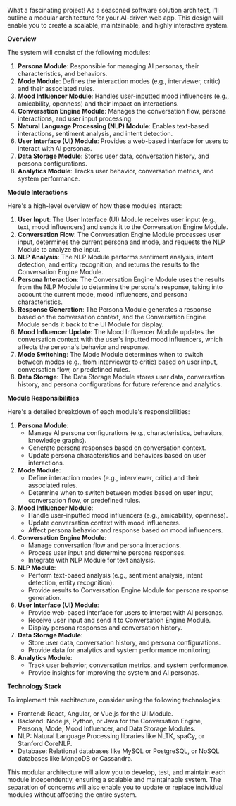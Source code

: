 What a fascinating project! As a seasoned software solution architect, I'll outline a modular architecture for your AI-driven web app. This design will enable you to create a scalable, maintainable, and highly interactive system.

**Overview**

The system will consist of the following modules:

1. **Persona Module**: Responsible for managing AI personas, their characteristics, and behaviors.
2. **Mode Module**: Defines the interaction modes (e.g., interviewer, critic) and their associated rules.
3. **Mood Influencer Module**: Handles user-inputted mood influencers (e.g., amicability, openness) and their impact on interactions.
4. **Conversation Engine Module**: Manages the conversation flow, persona interactions, and user input processing.
5. **Natural Language Processing (NLP) Module**: Enables text-based interactions, sentiment analysis, and intent detection.
6. **User Interface (UI) Module**: Provides a web-based interface for users to interact with AI personas.
7. **Data Storage Module**: Stores user data, conversation history, and persona configurations.
8. **Analytics Module**: Tracks user behavior, conversation metrics, and system performance.

**Module Interactions**

Here's a high-level overview of how these modules interact:

1. **User Input**: The User Interface (UI) Module receives user input (e.g., text, mood influencers) and sends it to the Conversation Engine Module.
2. **Conversation Flow**: The Conversation Engine Module processes user input, determines the current persona and mode, and requests the NLP Module to analyze the input.
3. **NLP Analysis**: The NLP Module performs sentiment analysis, intent detection, and entity recognition, and returns the results to the Conversation Engine Module.
4. **Persona Interaction**: The Conversation Engine Module uses the results from the NLP Module to determine the persona's response, taking into account the current mode, mood influencers, and persona characteristics.
5. **Response Generation**: The Persona Module generates a response based on the conversation context, and the Conversation Engine Module sends it back to the UI Module for display.
6. **Mood Influencer Update**: The Mood Influencer Module updates the conversation context with the user's inputted mood influencers, which affects the persona's behavior and response.
7. **Mode Switching**: The Mode Module determines when to switch between modes (e.g., from interviewer to critic) based on user input, conversation flow, or predefined rules.
8. **Data Storage**: The Data Storage Module stores user data, conversation history, and persona configurations for future reference and analytics.

**Module Responsibilities**

Here's a detailed breakdown of each module's responsibilities:

1. **Persona Module**:
	* Manage AI persona configurations (e.g., characteristics, behaviors, knowledge graphs).
	* Generate persona responses based on conversation context.
	* Update persona characteristics and behaviors based on user interactions.
2. **Mode Module**:
	* Define interaction modes (e.g., interviewer, critic) and their associated rules.
	* Determine when to switch between modes based on user input, conversation flow, or predefined rules.
3. **Mood Influencer Module**:
	* Handle user-inputted mood influencers (e.g., amicability, openness).
	* Update conversation context with mood influencers.
	* Affect persona behavior and response based on mood influencers.
4. **Conversation Engine Module**:
	* Manage conversation flow and persona interactions.
	* Process user input and determine persona responses.
	* Integrate with NLP Module for text analysis.
5. **NLP Module**:
	* Perform text-based analysis (e.g., sentiment analysis, intent detection, entity recognition).
	* Provide results to Conversation Engine Module for persona response generation.
6. **User Interface (UI) Module**:
	* Provide web-based interface for users to interact with AI personas.
	* Receive user input and send it to Conversation Engine Module.
	* Display persona responses and conversation history.
7. **Data Storage Module**:
	* Store user data, conversation history, and persona configurations.
	* Provide data for analytics and system performance monitoring.
8. **Analytics Module**:
	* Track user behavior, conversation metrics, and system performance.
	* Provide insights for improving the system and AI personas.

**Technology Stack**

To implement this architecture, consider using the following technologies:

* Frontend: React, Angular, or Vue.js for the UI Module.
* Backend: Node.js, Python, or Java for the Conversation Engine, Persona, Mode, Mood Influencer, and Data Storage Modules.
* NLP: Natural Language Processing libraries like NLTK, spaCy, or Stanford CoreNLP.
* Database: Relational databases like MySQL or PostgreSQL, or NoSQL databases like MongoDB or Cassandra.

This modular architecture will allow you to develop, test, and maintain each module independently, ensuring a scalable and maintainable system. The separation of concerns will also enable you to update or replace individual modules without affecting the entire system.